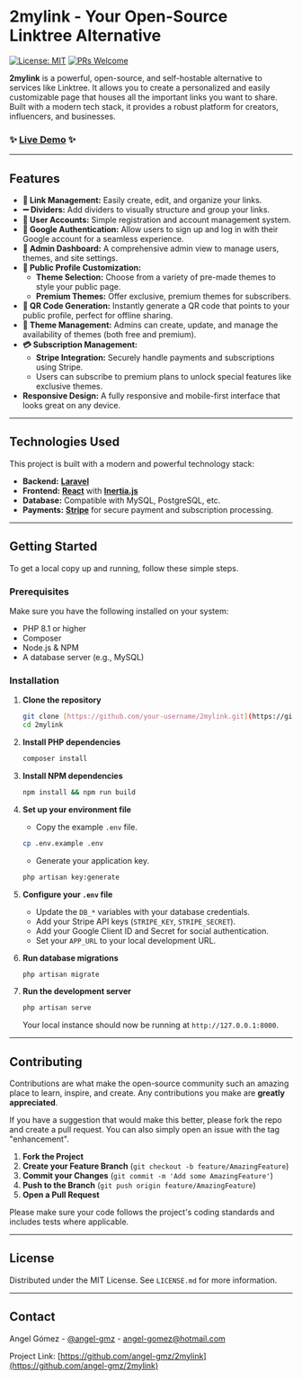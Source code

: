 # 2mylink - Your Open-Source Linktree Alternative

[![License: MIT](https://img.shields.io/badge/License-MIT-yellow.svg)](https://opensource.org/licenses/MIT)
[![PRs Welcome](https://img.shields.io/badge/PRs-welcome-brightgreen.svg?style=flat-square)](http://makeapullrequest.com)

**2mylink** is a powerful, open-source, and self-hostable alternative to services like Linktree. It allows you to create a personalized and easily customizable page that houses all the important links you want to share. Built with a modern tech stack, it provides a robust platform for creators, influencers, and businesses.

### ✨ **[Live Demo](https://2myl.ink/)** ✨

---

## Features

-   **🔗 Link Management:** Easily create, edit, and organize your links.
-   **➖ Dividers:** Add dividers to visually structure and group your links.
-   **👤 User Accounts:** Simple registration and account management system.
-   **🔐 Google Authentication:** Allow users to sign up and log in with their Google account for a seamless experience.
-   **👑 Admin Dashboard:** A comprehensive admin view to manage users, themes, and site settings.
-   **🎨 Public Profile Customization:**
    -   **Theme Selection:** Choose from a variety of pre-made themes to style your public page.
    -   **Premium Themes:** Offer exclusive, premium themes for subscribers.
-   **📱 QR Code Generation:** Instantly generate a QR code that points to your public profile, perfect for offline sharing.
-   **🔧 Theme Management:** Admins can create, update, and manage the availability of themes (both free and premium).
-   **💳 Subscription Management:**
    -   **Stripe Integration:** Securely handle payments and subscriptions using Stripe.
    -   Users can subscribe to premium plans to unlock special features like exclusive themes.
-   **Responsive Design:** A fully responsive and mobile-first interface that looks great on any device.

---

## Technologies Used

This project is built with a modern and powerful technology stack:

-   **Backend:** **[Laravel](https://laravel.com/)**
-   **Frontend:** **[React](https://reactjs.org/)** with **[Inertia.js](https://inertiajs.com/)**
-   **Database:** Compatible with MySQL, PostgreSQL, etc.
-   **Payments:** **[Stripe](https://stripe.com/)** for secure payment and subscription processing.

---

## Getting Started

To get a local copy up and running, follow these simple steps.

### Prerequisites

Make sure you have the following installed on your system:
-   PHP 8.1 or higher
-   Composer
-   Node.js & NPM
-   A database server (e.g., MySQL)

### Installation

1.  **Clone the repository**
    ```sh
    git clone [https://github.com/your-username/2mylink.git](https://github.com/your-username/2mylink.git)
    cd 2mylink
    ```

2.  **Install PHP dependencies**
    ```sh
    composer install
    ```

3.  **Install NPM dependencies**
    ```sh
    npm install && npm run build
    ```

4.  **Set up your environment file**
    -   Copy the example `.env` file.
    ```sh
    cp .env.example .env
    ```
    -   Generate your application key.
    ```sh
    php artisan key:generate
    ```

5.  **Configure your `.env` file**
    -   Update the `DB_*` variables with your database credentials.
    -   Add your Stripe API keys (`STRIPE_KEY`, `STRIPE_SECRET`).
    -   Add your Google Client ID and Secret for social authentication.
    -   Set your `APP_URL` to your local development URL.

6.  **Run database migrations**
    ```sh
    php artisan migrate
    ```

7.  **Run the development server**
    ```sh
    php artisan serve
    ```
    Your local instance should now be running at `http://127.0.0.1:8000`.

---

## Contributing

Contributions are what make the open-source community such an amazing place to learn, inspire, and create. Any contributions you make are **greatly appreciated**.

If you have a suggestion that would make this better, please fork the repo and create a pull request. You can also simply open an issue with the tag "enhancement".

1.  **Fork the Project**
2.  **Create your Feature Branch** (`git checkout -b feature/AmazingFeature`)
3.  **Commit your Changes** (`git commit -m 'Add some AmazingFeature'`)
4.  **Push to the Branch** (`git push origin feature/AmazingFeature`)
5.  **Open a Pull Request**

Please make sure your code follows the project's coding standards and includes tests where applicable.

---

## License

Distributed under the MIT License. See `LICENSE.md` for more information.

---

## Contact

Angel Gómez - [@angel-gmz](https://www.linkedin.com/in/angel-gmz) - angel-gomez@hotmail.com

Project Link: [https://github.com/angel-gmz/2mylink](https://github.com/angel-gmz/2mylink)
